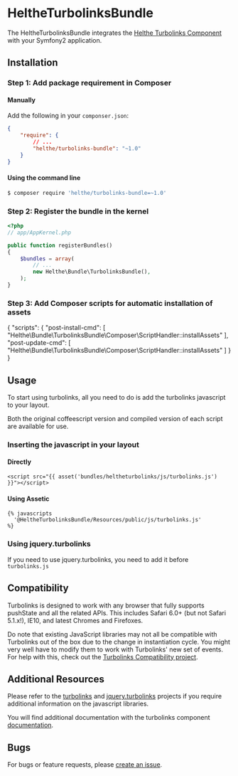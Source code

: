 # HeltheTurbolinksBundle

The HeltheTurbolinksBundle integrates the [Helthe Turbolinks Component](https://github.com/helthe/Turbolinks)
with your Symfony2 application.

## Installation

### Step 1: Add package requirement in Composer

#### Manually

Add the following in your `componser.json`:

```json
{
    "require": {
        // ...
        "helthe/turbolinks-bundle": "~1.0"
    }
}
```

#### Using the command line

```bash
$ composer require 'helthe/turbolinks-bundle=~1.0'
```

### Step 2: Register the bundle in the kernel

```php
<?php
// app/AppKernel.php

public function registerBundles()
{
    $bundles = array(
        // ...
        new Helthe\Bundle\TurbolinksBundle(),
    );
}
```

### Step 3: Add Composer scripts for automatic installation of assets

{
   "scripts": {
       "post-install-cmd": [
           "Helthe\\Bundle\\TurbolinksBundle\\Composer\\ScriptHandler::installAssets"
       ],
       "post-update-cmd": [
           "Helthe\\Bundle\\TurbolinksBundle\\Composer\\ScriptHandler::installAssets"
       ]
   }
}

## Usage

To start using turbolinks, all you need to do is add the turbolinks javascript to your layout.

Both the original coffeescript version and compiled version of each script are available for use.

### Inserting the javascript in your layout

#### Directly

```jinja
<script src="{{ asset('bundles/heltheturbolinks/js/turbolinks.js') }}"></script>
```

#### Using Assetic

```jinja
{% javascripts
  '@HeltheTurbolinksBundle/Resources/public/js/turbolinks.js'
%}
```

### Using jquery.turbolinks

If you need to use jquery.turbolinks, you need to add it before `turbolinks.js`

## Compatibility

Turbolinks is designed to work with any browser that fully supports pushState and
all the related APIs. This includes Safari 6.0+ (but not Safari 5.1.x!), IE10,
and latest Chromes and Firefoxes.

Do note that existing JavaScript libraries may not all be compatible with
Turbolinks out of the box due to the change in instantiation cycle. You might
very well have to modify them to work with Turbolinks' new set of events. For
help with this, check out the [Turbolinks Compatibility project](http://reed.github.io/turbolinks-compatibility).

## Additional Resources

Please refer to the [turbolinks](https://github.com/rails/turbolinks) and
[jquery.turbolinks](https://github.com/kossnocorp/jquery.turbolinks) projects
if you require additional information on the javascript libraries.

You will find additional documentation with the turbolinks component
[documentation](https://github.com/helthe/Turbolinks).

## Bugs

For bugs or feature requests, please [create an issue](https://github.com/helthe/TurbolinksBundle/issues/new).
